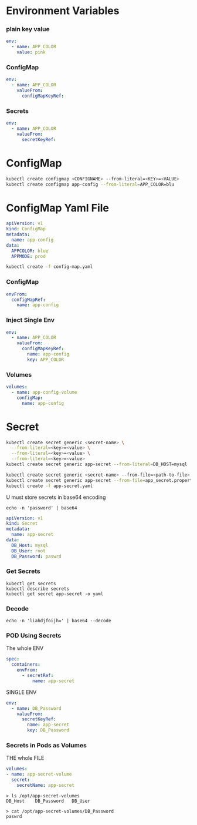# Environment Variables

### plain key value
```yaml
env:
  - name: APP_COLOR
    value: pink
```

### ConfigMap
```yaml
env:
  - name: APP_COLOR
    valueFrom:
      configMapKeyRef:
```


### Secrets
```yaml
env:
  - name: APP_COLOR
    valueFrom:
      secretKeyRef:
```


# ConfigMap
```bash
kubectl create configmap <CONFIGNAME> --from-literal=<KEY>=<VALUE>
kubectl create configmap app-config --from-literal=APP_COLOR=blu
```

# ConfigMap Yaml File
```yaml
apiVersion: v1
kind: ConfigMap
metadata:
  name: app-config
data:
  APPCOLOR: blue
  APPMODE: prod
```

```bash
kubectl create -f config-map.yaml
```
### ConfigMap
```yaml
envFrom:
  configMapRef:
    name: app-config
```

### Inject Single Env
```yaml
env:
  - name: APP_COLOR
    valueFrom:
      configMapKeyRef:
        name: app-config
        key: APP_COLOR
```

### Volumes
```yaml
volumes:
  - name: app-config-volume
    configMap:
      name: app-config
```



# Secret

```bash
kubectl create secret generic <secret-name> \
  --from-literal=<key>=<value> \
  --from-literal=<key>=<value> \
  --from-literal=<key>=<value> 
kubectl create secret generic app-secret --from-literal=DB_HOST=mysql

kubectl create secret generic <secret-name> --from-file=<path-to-file>
kubectl create secret generic app-secret --from-file=app_secret.properties
kubectl create -f app-secret.yaml
```

 U must store secrets in base64 encoding

```
echo -n 'password' | base64
```

```yaml
apiVersion: v1
kind: Secret
metadata:
  name: app-secret
data:
  DB_Host: mysql
  DB_User: root
  DB_Password: paswrd
```

### Get Secrets
```
kubectl get secrets
kubectl describe secrets
kubectl get secret app-secret -o yaml
```


### Decode
```
echo -n 'liahdjfoijh=' | base64 --decode
```

### POD Using Secrets

The whole ENV
```yaml
spec:
  containers:
    envFrom:
      - secretRef:
          name: app-secret
```

SINGLE ENV
```yaml
env:
  - name: DB_Password
    valueFrom:
      secretKeyRef:
        name: app-secret
        key: DB_Password
```

### Secrets in Pods as Volumes
THE whole FILE
```yaml
volumes:
- name: app-secret-volume
  secret:
    secretName: app-secret
```

```
> ls /opt/app-secret-volumes
DB_Host    DB_Password   DB_User

> cat /opt/app-secret-volumes/DB_Password
paswrd
```

